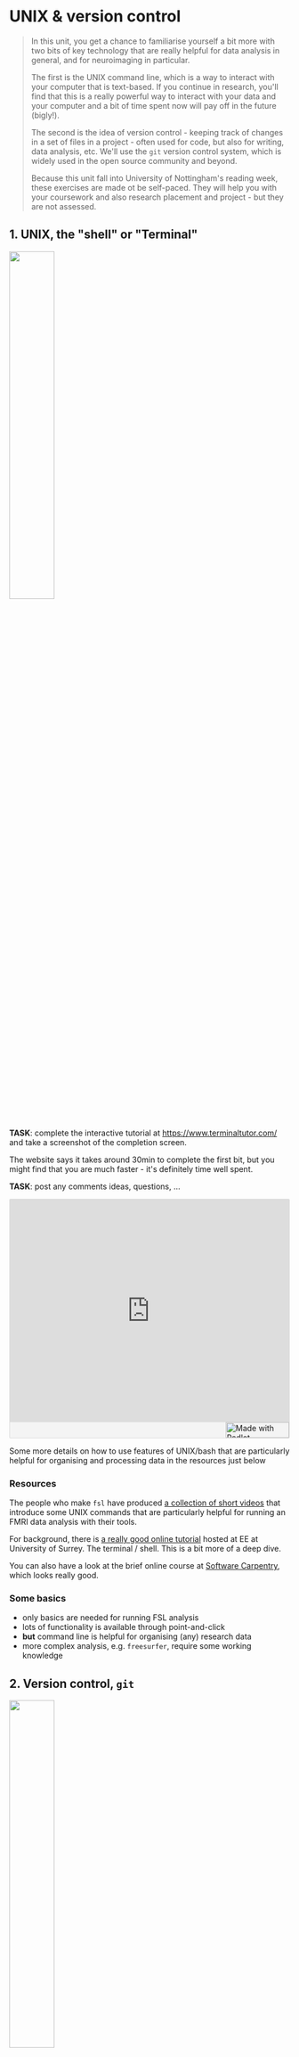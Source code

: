 # UNIX & version control

>In this unit, you get a chance to familiarise yourself a bit more with two bits of key technology that are really helpful for data analysis in general, and for neuroimaging in particular.
>
>The first is the UNIX command line, which is a way to interact with your computer that is text-based. If you continue in research, you'll find that this is a really powerful way to interact with your data and your computer and a bit of time spent now will pay off in the future (bigly!).
>
> The second is the idea of version control - keeping track of changes in a set of files in a project - often used for code, but also for writing, data analysis, etc. We'll use the ``git`` version control system, which is widely used in the open source community and beyond.
>
> Because this unit fall into University of Nottingham's reading week, these exercises are made ot be self-paced. They will help you with your coursework and also research placement and project - but they are not assessed.

## 1. UNIX, the "shell" or "Terminal"

<img src="BASH_logo-transparent-bg-bw.png" width="40%">


**TASK**: complete the interactive tutorial at <https://www.terminaltutor.com/> and take a screenshot of the completion screen.

The website says it takes around 30min to complete the first bit, but you might find that you are much faster - it's definitely time well spent.

**TASK**: post any comments ideas, questions, ...

<div class="padlet-embed" style="border:1px solid rgba(0,0,0,0.1);border-radius:2px;box-sizing:border-box;overflow:hidden;position:relative;width:100%;background:#F4F4F4"><p style="padding:0;margin:0"><iframe src="https://padlet.com/embed/x678uali6b3ou27w" frameborder="0" allow="camera;microphone;geolocation" style="width:100%;height:400px;display:block;padding:0;margin:0"></iframe></p><div style="display:flex;align-items:center;justify-content:end;margin:0;height:28px"><a href="https://padlet.com?ref=embed" style="display:block;flex-grow:0;margin:0;border:none;padding:0;text-decoration:none" target="_blank"><div style="display:flex;align-items:center;"><img src="https://padlet.net/embeds/made_with_padlet_2022.png" width="114" height="28" style="padding:0;margin:0;background:0 0;border:none;box-shadow:none" alt="Made with Padlet"></div></a></div></div>


Some more details on how to use features of UNIX/bash that are particularly helpful for organising and processing data in the resources just below


### Resources

The people who make ``fsl`` have produced [a collection of short videos](https://www.youtube.com/playlist?list=PLvgasosJnUVnnFifxecbyEno7jnqrl8fQ) that introduce some UNIX commands that are particularly helpful for running an FMRI data analysis with their tools.

For background, there is [a really good online tutorial](https://www.ee.surrey.ac.uk/Teaching/Unix/) hosted at EE at University of Surrey. The terminal / shell. This is a bit more of a deep dive.

You can also have a look at the brief online course at [Software Carpentry](https://swcarpentry.github.io/shell-novice/reference), which looks really good.

### Some basics

- only basics are needed for running FSL analysis
- lots of functionality is available through point-and-click
- **but** command line is helpful for organising (any) research data
- more complex analysis, e.g. ``freesurfer``, require some working knowledge

## 2. Version control, ``git``

<img src="Git-Logo-2Color.png" width="40%">

My (very brief) presentation on version control with git [as a markdown file](./version-control.md) or <a href="./version-control.html" target=_new>[as an HTML presentation]</a>, or [PDF](./version-control.pdf).  

Some really useful background is available in some brief videos produced by https://github.com

### What is version control?

:film_strip: A really clear video explaing this in simple terms [What is version control?](https://git-scm.com/video/what-is-version-control)

### What is ``git``

:film_strip: Have a look at the video on [What is ``git``](https://git-scm.com/video/what-is-git)

### Get going with ``git``

:film_strip: Finally, you can actually [Get going with ``git``](https://git-scm.com/video/get-going), in particular check out  
  ``1:13min`` for configuring ``user.name`` and ``user.email`` - keeping in mind you'll probably want to use a value for ``user.email`` that is your generic / non-university e-mail.

We don't actually need to install this in the computer labs - but on your personal machines you might have to do this. You can use ``which git`` in the Terminal. If you get a valid path back, then you know it's installed. You could also try ``git --version`` to find out which version you have installed on your machine.


### Git basics

:film_strip: A slightly deeper look at ``git`` in the video about [quick wins with ``git``](https://git-scm.com/video/quick-wins)

### a minimal example of making a git repo

```bash
cd ~  # go to home directory
ls -l # list files in long format
mkdir myFirstRepo # make a directory called myFirstRepo
cd myFirstRepo # go into that directory
nano Readme.md  # open a text editor called nano and create a file called Readme.md - 
# Ctrl-O to save, Ctrl-X to exit
ls
ls -l
more Readme.md
ls
git init
git status
git add Readme.md
git status
git commit
git status
git commit -m "this is the first commit. yay"
git status
git log
```
